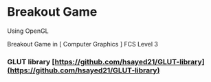 # Breakout Game

Using OpenGL

Breakout Game in [ Computer Graphics ] FCS Level 3 

### GLUT library [https://github.com/hsayed21/GLUT-library](https://github.com/hsayed21/GLUT-library)

